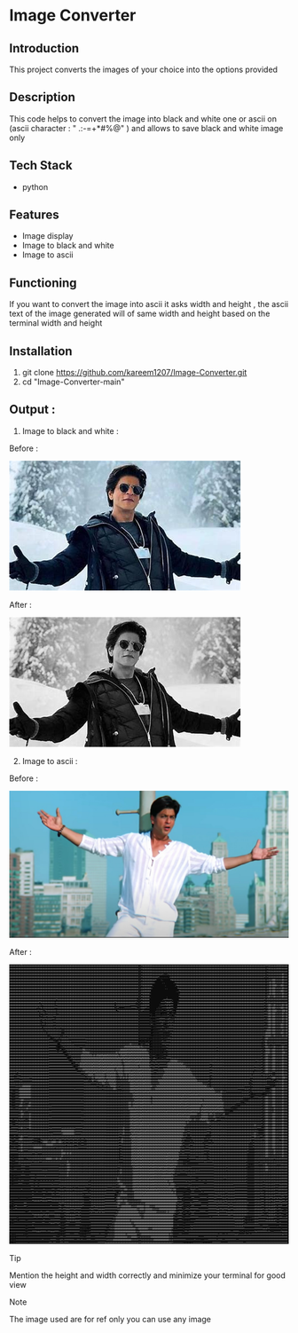 # Image Converter

## Introduction

This project converts the images of your choice into the options provided

## Description

This code helps to convert the image into black and white one or ascii on (ascii character : " .:-=+\*#%@" ) and allows to save black and white image only

## Tech Stack

- python

## Features

- Image display
- Image to black and white
- Image to ascii

## Functioning

If you want to convert the image into ascii it asks width and height , the ascii text of the image generated will of same width and height based on the terminal width and height

## Installation

1. git clone https://github.com/kareem1207/Image-Converter.git
2. cd "Image-Converter-main"

## Output :

1. Image to black and white :

Before :

![original](./srkp.jpeg)

After :

![black and white](./srk%20black%20and%20white%20pose_black_and_white_image.jpg)

2. Image to ascii :

Before :

![original](./srk.png)

After :

![ASCII image](./srk%20ascii.png)

> [!TIP]
> Mention the height and width correctly and minimize your terminal for good view

> [!Note]
> The image used are for ref only you can use any image
